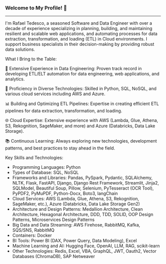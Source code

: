 ### Welcome to My Profile! 👋
---

I'm Rafael Tedesco, a seasoned Software and Data Engineer with over a decade of experience specializing in planning, building, and maintaining resilient and scalable web applications, and automating processes for data extraction, transformation, and loading (ETL) in Cloud environments. I support business specialists in their decision-making by providing robust data solutions.

What I Bring to the Table:

🚀 Extensive Experience in Data Engineering: Proven track record in developing ETL/ELT automation for data engineering, web applications, and analytics.

🔧 Proficiency in Diverse Technologies: Skilled in Python, SQL, NoSQL, and various cloud services including AWS and Azure.

📊 Building and Optimizing ETL Pipelines: Expertise in creating efficient ETL pipelines for data extraction, transformation, and loading.

🌐 Cloud Expertise: Extensive experience with AWS (Lambda, Glue, Athena, S3, Rekognition, SageMaker, and more) and Azure (Databricks, Data Lake Storage).

📚 Continuous Learning: Always exploring new technologies, development patterns, and best practices to stay ahead in the field.

Key Skills and Technologies:

- Programming Languages: Python
- Types of Database: SQL, NoSQL
- Frameworks and Libraries: Pandas, PySpark, Pydantic, SQLAlchemy, NLTK, Flask, FastAPI, Django, Django Rest Framework, Streamlit, Jinja2, SQLModel, Beautiful Soup, Pillow, Selenium, PyTesseract (OCR Tool), PyPDF2, PyMuPDF, Python-Docx, Boto3, langChain
- Cloud Services: AWS (Lambda, Glue, Athena, S3, Rekognition, SageMaker, etc.), Azure (Databricks, Data Lake Storage Gen2)
- Architecture and Design Patterns: Medallion Architecture, Clean Architecture, Hexagonal Architecture, DDD, TDD, SOLID, OOP Design Patterns, Microservices Design Patterns
- Big Data and Data Streaming: AWS Firehose, RabbitMQ, Kafka, SQS/SNS, RabbitMQ
- Containers: Docker
- BI Tools: Power BI (DAX, Power Query, Data Modeling), Excel
- Machine Learning and AI: Hugging Face, OpenAI, LLM, RAG, scikit-learn
- Other Technologies: Redis, Excel, VBA, GraphQL, JWT, Oauth2, Vector Databases (ChromaDB), SAP Netweaver
